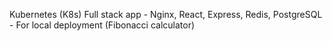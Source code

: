 Kubernetes (K8s) Full stack app - Nginx, React, Express, Redis, PostgreSQL - For local deployment (Fibonacci calculator)

